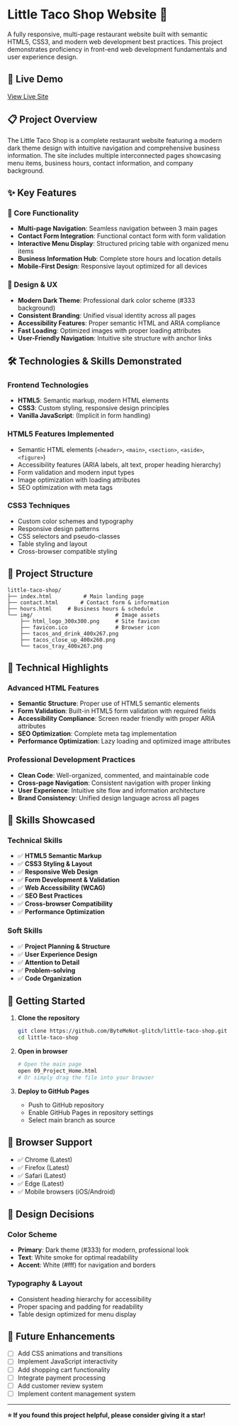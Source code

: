 # Little Taco Shop Website 🌮

A fully responsive, multi-page restaurant website built with semantic HTML5, CSS3, and modern web development best practices. This project demonstrates proficiency in front-end web development fundamentals and user experience design.

## 🚀 Live Demo

[View Live Site](https://zero-click-0x.github.io/Projects_Web-Development/01_Little-Toco-Shop/)

## 📋 Project Overview

The Little Taco Shop is a complete restaurant website featuring a modern dark theme design with intuitive navigation and comprehensive business information. The site includes multiple interconnected pages showcasing menu items, business hours, contact information, and company background.

## ✨ Key Features

### 🎯 Core Functionality

- **Multi-page Navigation**: Seamless navigation between 3 main pages
- **Contact Form Integration**: Functional contact form with form validation
- **Interactive Menu Display**: Structured pricing table with organized menu items
- **Business Information Hub**: Complete store hours and location details
- **Mobile-First Design**: Responsive layout optimized for all devices

### 🎨 Design & UX

- **Modern Dark Theme**: Professional dark color scheme (#333 background)
- **Consistent Branding**: Unified visual identity across all pages
- **Accessibility Features**: Proper semantic HTML and ARIA compliance
- **Fast Loading**: Optimized images with proper loading attributes
- **User-Friendly Navigation**: Intuitive site structure with anchor links

## 🛠️ Technologies & Skills Demonstrated

### Frontend Technologies

- **HTML5**: Semantic markup, modern HTML elements
- **CSS3**: Custom styling, responsive design principles
- **Vanilla JavaScript**: (Implicit in form handling)

### HTML5 Features Implemented

- Semantic HTML elements (`<header>`, `<main>`, `<section>`, `<aside>`, `<figure>`)
- Accessibility features (ARIA labels, alt text, proper heading hierarchy)
- Form validation and modern input types
- Image optimization with loading attributes
- SEO optimization with meta tags

### CSS3 Techniques

- Custom color schemes and typography
- Responsive design patterns
- CSS selectors and pseudo-classes
- Table styling and layout
- Cross-browser compatible styling

## 📁 Project Structure

```
little-taco-shop/
├── index.html          # Main landing page
├── contact.html       # Contact form & information
├── hours.html     # Business hours & schedule
└── img/                          # Image assets
    ├── html_logo_300x300.png     # Site favicon
    ├── favicon.ico               # Browser icon
    ├── tacos_and_drink_400x267.png
    ├── tacos_close_up_400x260.png
    └── tacos_tray_400x267.png
```

## 🌟 Technical Highlights

### Advanced HTML Features

- **Semantic Structure**: Proper use of HTML5 semantic elements
- **Form Validation**: Built-in HTML5 form validation with required fields
- **Accessibility Compliance**: Screen reader friendly with proper ARIA attributes
- **SEO Optimization**: Complete meta tag implementation
- **Performance Optimization**: Lazy loading and optimized image attributes

### Professional Development Practices

- **Clean Code**: Well-organized, commented, and maintainable code
- **Cross-page Navigation**: Consistent navigation with proper linking
- **User Experience**: Intuitive site flow and information architecture
- **Brand Consistency**: Unified design language across all pages

## 🎯 Skills Showcased

### Technical Skills

- ✅ **HTML5 Semantic Markup**
- ✅ **CSS3 Styling & Layout**
- ✅ **Responsive Web Design**
- ✅ **Form Development & Validation**
- ✅ **Web Accessibility (WCAG)**
- ✅ **SEO Best Practices**
- ✅ **Cross-browser Compatibility**
- ✅ **Performance Optimization**

### Soft Skills

- ✅ **Project Planning & Structure**
- ✅ **User Experience Design**
- ✅ **Attention to Detail**
- ✅ **Problem-solving**
- ✅ **Code Organization**

## 🚀 Getting Started

1. **Clone the repository**

   ```bash
   git clone https://github.com/ByteMeNot-glitch/little-taco-shop.git
   cd little-taco-shop
   ```

2. **Open in browser**

   ```bash
   # Open the main page
   open 09_Project_Home.html
   # Or simply drag the file into your browser
   ```

3. **Deploy to GitHub Pages**
   - Push to GitHub repository
   - Enable GitHub Pages in repository settings
   - Select main branch as source

## 📱 Browser Support

- ✅ Chrome (Latest)
- ✅ Firefox (Latest)
- ✅ Safari (Latest)
- ✅ Edge (Latest)
- ✅ Mobile browsers (iOS/Android)

## 🎨 Design Decisions

### Color Scheme

- **Primary**: Dark theme (#333) for modern, professional look
- **Text**: White smoke for optimal readability
- **Accent**: White (#fff) for navigation and borders

### Typography & Layout

- Consistent heading hierarchy for accessibility
- Proper spacing and padding for readability
- Table design optimized for menu display

## 🔧 Future Enhancements

- [ ] Add CSS animations and transitions
- [ ] Implement JavaScript interactivity
- [ ] Add shopping cart functionality
- [ ] Integrate payment processing
- [ ] Add customer review system
- [ ] Implement content management system

---

**⭐ If you found this project helpful, please consider giving it a star!**
